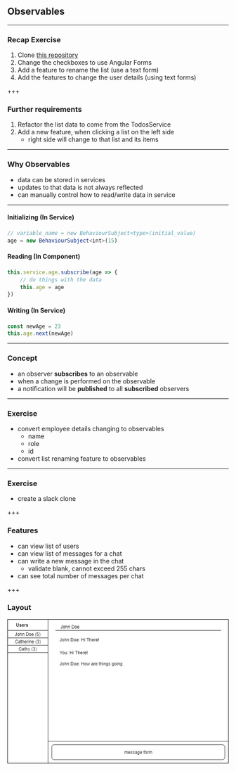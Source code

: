## Observables

---

### Recap Exercise

1. Clone [this repository](https://github.com/mingxiangchan/dell-observables)
2. Change the checkboxes to use Angular Forms
3. Add a feature to rename the list (use a text form)
4. Add the features to change the user details (using text forms)

+++

### Further requirements

1. Refactor the list data to come from the <span class="text-gold">TodosService</span>
2. Add a new feature, when clicking a list on the left side
    - right side will change to that list and its items

---

### Why Observables

- data can be stored in services
- updates to that data is not always reflected
- can manually control how to read/write data in service

---

#### Initializing (In Service)

```ts
// variable_name = new BehaviourSubject<type>(initial_value)
age = new BehaviourSubject<int>(15)
```

#### Reading (In Component)

```ts
this.service.age.subscribe(age => {
    // do things with the data
    this.age = age
})
```

#### Writing (In Service)

```ts
const newAge = 23
this.age.next(newAge)
```

---

### Concept

- an observer <b>subscribes</b> to an observable
- when a change is performed on the observable
- a notification will be <b>published</b> to all <b>subscribed</b> observers

---

### Exercise

- convert employee details changing to observables
    - name
    - role
    - id
- convert list renaming feature to observables

---

### Exercise

- create a slack clone

+++

### Features

- can view list of users
- can view list of messages for a chat
- can write a new message in the chat
    - validate blank, cannot exceed 255 chars
- can see total number of messages per chat

+++

### Layout

![chatroom](./chatroom.jpg)
